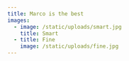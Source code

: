 ```yaml
---
title: Marco is the best
images:
  - image: /static/uploads/smart.jpg
    title: Smart
  - title: Fine
    image: /static/uploads/fine.jpg
---
```

